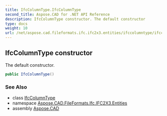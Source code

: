 ```yaml
---
title: IfcColumnType.IfcColumnType
second_title: Aspose.CAD for .NET API Reference
description: IfcColumnType constructor. The default constructor
type: docs
weight: 10
url: /net/aspose.cad.fileformats.ifc.ifc2x3.entities/ifccolumntype/ifccolumntype/
---
```

## IfcColumnType constructor

The default constructor.

```csharp
public IfcColumnType()
```

### See Also

* class [IfcColumnType](../)
* namespace [Aspose.CAD.FileFormats.Ifc.IFC2X3.Entities](../../ifccolumntype/)
* assembly [Aspose.CAD](../../../)


